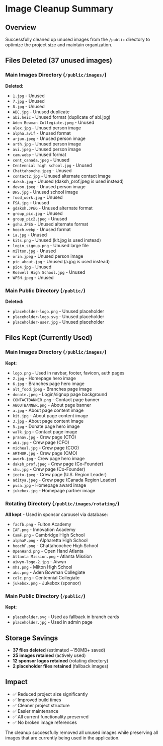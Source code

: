 # Image Cleanup Summary

## Overview
Successfully cleaned up unused images from the `/public` directory to optimize the project size and maintain organization.

## Files Deleted (37 unused images)

### Main Images Directory (`/public/images/`)
**Deleted:**
- `1.jpg` - Unused
- `7.jpg` - Unused  
- `8.jpg` - Unused
- `ABC.jpg` - Unused duplicate
- `abi.heic` - Unused format (duplicate of abi.jpg)
- `Aden Bowman Collegiate.jpeg` - Unused
- `alex.jpg` - Unused person image
- `alpha.avif` - Unused format
- `arjun.jpeg` - Unused person image
- `arth.jpg` - Unused person image
- `avi.jpeg` - Unused person image
- `cam.webp` - Unused format
- `cent_canada.jpeg` - Unused
- `Centennial high school.jpg` - Unused
- `Chattahooche.jpeg` - Unused
- `contact2.jpg` - Unused alternate contact image
- `daksh.jpg` - Unused (daksh_prof.jpeg is used instead)
- `devon.jpeg` - Unused person image
- `DHS.jpg` - Unused school image
- `food_work.jpg` - Unused
- `FSA.jpg` - Unused
- `gdaksh.JPEG` - Unused alternate format
- `group_pic.jpg` - Unused
- `group_pic2.jpeg` - Unused
- `gshu.JPEG` - Unused alternate format
- `hooch.webp` - Unused format
- `ia.jpg` - Unused
- `kits.png` - Unused (kit.jpg is used instead)
- `login_signup.png` - Unused large file
- `milton.jpg` - Unused
- `orin.jpeg` - Unused person image
- `pic_about.jpg` - Unused (a.jpg is used instead)
- `pic4.jpg` - Unused
- `Roswell High School.jpg` - Unused
- `WFSH.jpeg` - Unused

### Main Public Directory (`/public/`)
**Deleted:**
- `placeholder-logo.png` - Unused placeholder
- `placeholder-logo.svg` - Unused placeholder
- `placeholder-user.jpg` - Unused placeholder

## Files Kept (Currently Used)

### Main Images Directory (`/public/images/`)
**Kept:**
- `logo.png` - Used in navbar, footer, favicon, auth pages
- `2.jpg` - Homepage hero image
- `6.jpg` - Branches page hero image
- `alt_food.jpeg` - Branches page image
- `donate.jpeg` - Login/signup page background
- `CONTACTBANNER.png` - Contact page banner
- `ABOUTBANNER.png` - About page banner
- `a.jpg` - About page content image
- `kit.jpg` - About page content image
- `3.jpg` - About page content image
- `5.jpg` - Donate page hero image
- `walk.jpg` - Contact page image
- `pranav.jpg` - Crew page (CTO)
- `abi.jpg` - Crew page (CFO)
- `micheal.jpg` - Crew page (COO)
- `ARTHUR.jpg` - Crew page (CMO)
- `awork.jpg` - Crew page hero image
- `daksh_prof.jpeg` - Crew page (Co-Founder)
- `shu.jpg` - Crew page (Co-Founder)
- `jeetu.jpeg` - Crew page (U.S. Region Leader)
- `aditya.jpeg` - Crew page (Canada Region Leader)
- `pvsa.jpg` - Homepage award image
- `jukebox.jpg` - Homepage partner image

### Rotating Directory (`/public/images/rotating/`)
**All kept** - Used in sponsor carousel via database:
- `facfb.png` - Fulton Academy
- `IAF.png` - Innovation Academy
- `CamF.png` - Cambridge High School
- `alphaF.png` - Alpharetta High School
- `hoochF.png` - Chattahoochee High School
- `OpenHand.png` - Open Hand Atlanta
- `Atlanta Mission.png` - Atlanta Mission
- `aiwyn-logo-2.jpg` - Aiwyn
- `mhs.png` - Milton High School
- `abc.png` - Aden Bowman Collegiate
- `colc.png` - Centennial Collegiate
- `jukebox.png` - Jukebox (sponsor)

### Main Public Directory (`/public/`)
**Kept:**
- `placeholder.svg` - Used as fallback in branch cards
- `placeholder.jpg` - Used in admin page

## Storage Savings
- **37 files deleted** (estimated ~150MB+ saved)
- **25 images retained** (actively used)
- **12 sponsor logos retained** (rotating directory)
- **2 placeholder files retained** (fallback images)

## Impact
- ✅ Reduced project size significantly
- ✅ Improved build times
- ✅ Cleaner project structure
- ✅ Easier maintenance
- ✅ All current functionality preserved
- ✅ No broken image references

The cleanup successfully removed all unused images while preserving all images that are currently being used in the application.
